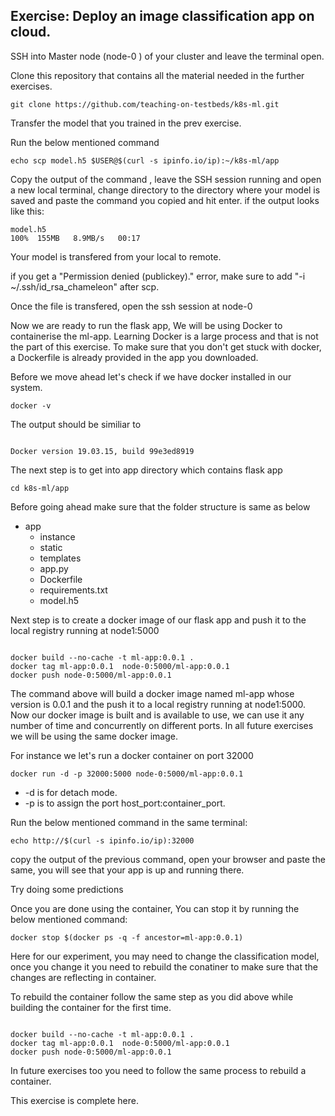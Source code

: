 ## Exercise: Deploy an image classification app on cloud.

SSH into Master node (node-0 ) of your cluster and leave the terminal open.




Clone this repository that contains all the material needed in the further exercises.

``` shell
git clone https://github.com/teaching-on-testbeds/k8s-ml.git
```

Transfer the model that you trained in the prev exercise.

Run the below mentioned command 

``` shell
echo scp model.h5 $USER@$(curl -s ipinfo.io/ip):~/k8s-ml/app

```

Copy the output of the command , leave the SSH session running and open a new local terminal, change directory to the directory where your model is saved and paste the command you copied and hit enter.
if the output looks like this:

``` shell
model.h5                                                                                                                  100%  155MB   8.9MB/s   00:17
```
Your model is transfered from your local to remote.

if you get a "Permission denied (publickey)." error, make sure to add "-i ~/.ssh/id_rsa_chameleon" after scp.


Once the file is transfered, open the ssh session at node-0

Now we are ready to run the flask app, We will be using Docker to containerise the ml-app. Learning Docker is a large process and that is not the part of this exercise. To make sure that you don't get stuck with docker, a Dockerfile is already provided in the app you downloaded.

Before we move ahead let's check if we have docker installed in our system.

``` shell
docker -v
```

The output should be similiar to

``` shell

Docker version 19.03.15, build 99e3ed8919
```

The next step is to get into app directory which contains flask app

``` shell
cd k8s-ml/app
```

Before going ahead make sure that the folder structure is same as below

-   app
    -   instance
    -   static
    -   templates
    -   app.py
    -   Dockerfile
    -   requirements.txt
    -   model.h5

Next step is to create a docker image of our flask app and push it to the local registry running at node1:5000

``` shell

docker build --no-cache -t ml-app:0.0.1 .
docker tag ml-app:0.0.1  node-0:5000/ml-app:0.0.1
docker push node-0:5000/ml-app:0.0.1
```

The command above will build a docker image named ml-app whose version is 0.0.1 and the push it to a local registry running at node1:5000.
Now our docker image is built and is available to use, we can use it any number of time and concurrently on different ports. In all future exercises we will be using the same docker image.

For instance we let's run a docker container on port 32000

``` shell
docker run -d -p 32000:5000 node-0:5000/ml-app:0.0.1
```

-   -d is for detach mode.
-   -p is to assign the port host_port:container_port.

Run the below mentioned command in the same terminal:

``` shell
echo http://$(curl -s ipinfo.io/ip):32000
```

copy the output of the previous command, open your browser and paste the same, you will see that your app is up and running there.

Try doing some predictions


Once you are done using the container, You can stop it by running the below mentioned command:


``` shell
docker stop $(docker ps -q -f ancestor=ml-app:0.0.1)

```

Here for our experiment, you may need to change the classification model, once you change it you need to rebuild the conatiner to make sure that the changes are reflecting in container.

To rebuild the container follow the same step as you did above while building the container for the first time.

``` shell

docker build --no-cache -t ml-app:0.0.1 .
docker tag ml-app:0.0.1  node-0:5000/ml-app:0.0.1
docker push node-0:5000/ml-app:0.0.1
```

In future exercises too you need to follow the same process to rebuild a container.

This exercise is complete here.
